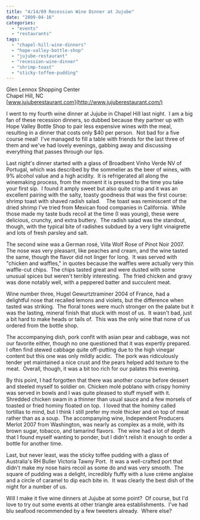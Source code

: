 ```yaml
---
title: "4/14/09 Recession Wine Dinner at Jujube"
date: "2009-04-16"
categories: 
  - "events"
  - "restaurants"
tags: 
  - "chapel-hill-wine-dinners"
  - "hope-valley-bottle-shop"
  - "jujube-restaurant"
  - "recession-wine-dinner"
  - "shrimp-toast"
  - "sticky-toffee-pudding"
---
```


Glen Lennox Shopping Center\
Chapel Hill, NC\
[www.jujuberestaurant.com](http://www.jujuberestaurant.com/)

I went to my fourth wine dinner at Jujube in Chapel Hill last night.  I am a big fan of these recession dinners, so dubbed because they partner up with Hope Valley Bottle Shop to pair less expensive wines with the meal, resulting in a dinner that costs only $40 per person.  Not bad for a five course meal!  I've managed to fill a table with friends for the last three of them and we've had lovely evenings, gabbing away and discussing everything that passes through our lips.

Last night's dinner started with a glass of Broadbent Vinho Verde NV of Portugal, which was described by the sommelier as the beer of wines, with 9% alcohol value and a high acidity.  It is refrigerated all along the winemaking process, from the moment it is pressed to the time you take your first sip.  I found it amply sweet but also quite crisp and it was an excellent pairing with the salty, toasty goodness that was the first course:  shrimp toast with shaved radish salad.    The toast was reminiscent of the dried shrimp I've tried from Mexican food companies in California.  While those made my taste buds recoil at the time (I was young), these were delicious, crunchy, and extra buttery.  The radish salad was the standout, though, with the typical bite of radishes subdued by a very light vinaigrette and lots of fresh parsley and salt.

The second wine was a German rosé, Villa Wolf Rose of Pinot Noir 2007.  The nose was very pleasant, like peaches and cream, and the wine tasted the same, though the flavor did not linger for long.  It was served with "chicken and waffles," in quotes because the waffles were actually very thin waffle-cut chips.  The chips tasted great and were dusted with some unusual spices but weren't terribly interesting.  The fried chicken and gravy was done notably well, with a peppered batter and succulent meat.

Wine number three, Hugel Gewurtztraminer 2004 of France, had a delightful nose that recalled lemons and violets, but the difference when tasted was striking.  The floral tones were much stronger on the palate but it was the lasting, mineral finish that stuck with most of us.  It wasn't bad, just a bit hard to make heads or tails of.  This was the only wine that none of us ordered from the bottle shop.

The accompanying dish, pork confit with asian pear and cabbage, was not our favorite either, though no one questioned that it was expertly prepared.  I often find stewed cabbage quite off-putting due to the high vinegar content but this one was only mildly acidic.  The pork was ridiculously tender yet maintained a nice crust and the pears helped add texture to the meat.  Overall, though, it was a bit too rich for our palates this evening.

By this point, I had forgotten that there was another course before dessert and steeled myself to soldier on. Chicken molé poblano with crispy hominy was served in bowls and I was quite pleased to stuff myself with it.  Shredded chicken swam in a thinner than usual sauce and a few morsels of toasted or fried hominy floated on top.  I loved that the hominy called tortillas to mind, but I think I still prefer my molé thicker and on top of meat rather than as a soup.  The accompanying wine, Independent Producers Merlot 2007 from Washington, was nearly as complex as a molé, with its brown sugar, tobacco, and tamarind flavors.  The wine had a lot of depth that I found myself wanting to ponder, but I didn't relish it enough to order a bottle for another time.

Last, but never least, was the sticky toffee pudding with a glass of Australia's RH Buller Victoria Tawny Port.  It was a well-crafted port that didn't make my nose hairs recoil as some do and was very smooth.  The square of pudding was a delight, incredibly fluffy with a luxe crème anglaise and a circle of caramel to dip each bite in.  It was clearly the best dish of the night for a number of us.

Will I make it five wine dinners at Jujube at some point?  Of course, but I'd love to try out some events at other triangle area establishments.  I've had blu seafood recommended by a few tweeters already.  Where else?
